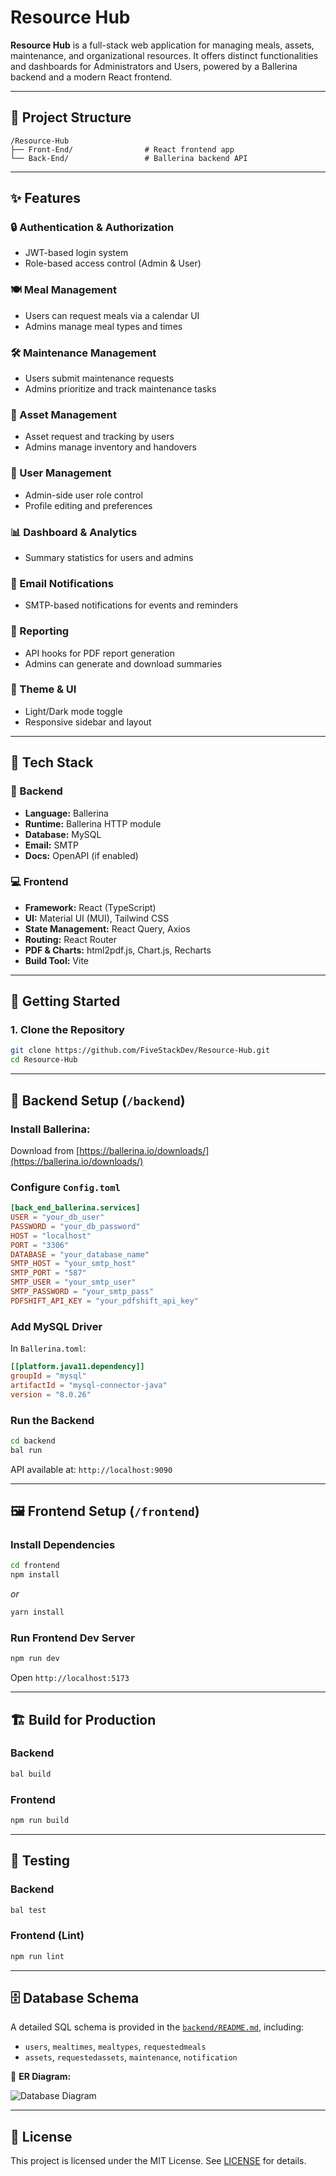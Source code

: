 # Resource Hub

**Resource Hub** is a full-stack web application for managing meals, assets, maintenance, and organizational resources. It offers distinct functionalities and dashboards for Administrators and Users, powered by a Ballerina backend and a modern React frontend.

---

## 📁 Project Structure

```
/Resource-Hub
├── Front-End/                # React frontend app
└── Back-End/                 # Ballerina backend API
```

---

## ✨ Features

### 🔒 Authentication & Authorization

* JWT-based login system
* Role-based access control (Admin & User)

### 🍽️ Meal Management

* Users can request meals via a calendar UI
* Admins manage meal types and times

### 🛠️ Maintenance Management

* Users submit maintenance requests
* Admins prioritize and track maintenance tasks

### 🧰 Asset Management

* Asset request and tracking by users
* Admins manage inventory and handovers

### 👤 User Management

* Admin-side user role control
* Profile editing and preferences

### 📊 Dashboard & Analytics

* Summary statistics for users and admins

### 📧 Email Notifications

* SMTP-based notifications for events and reminders

### 📑 Reporting

* API hooks for PDF report generation
* Admins can generate and download summaries

### 🌙 Theme & UI

* Light/Dark mode toggle
* Responsive sidebar and layout

---

## 🧪 Tech Stack

### 🔧 Backend

* **Language:** Ballerina
* **Runtime:** Ballerina HTTP module
* **Database:** MySQL
* **Email:** SMTP
* **Docs:** OpenAPI (if enabled)

### 💻 Frontend

* **Framework:** React (TypeScript)
* **UI:** Material UI (MUI), Tailwind CSS
* **State Management:** React Query, Axios
* **Routing:** React Router
* **PDF & Charts:** html2pdf.js, Chart.js, Recharts
* **Build Tool:** Vite

---

## 🚀 Getting Started

### 1. Clone the Repository

```bash
git clone https://github.com/FiveStackDev/Resource-Hub.git
cd Resource-Hub
```

---

## 🔧 Backend Setup (`/backend`)

### Install Ballerina:

Download from [https://ballerina.io/downloads/](https://ballerina.io/downloads/)

### Configure `Config.toml`

```toml
[back_end_ballerina.services]
USER = "your_db_user"
PASSWORD = "your_db_password"
HOST = "localhost"
PORT = "3306"
DATABASE = "your_database_name"
SMTP_HOST = "your_smtp_host"
SMTP_PORT = "587"
SMTP_USER = "your_smtp_user"
SMTP_PASSWORD = "your_smtp_pass"
PDFSHIFT_API_KEY = "your_pdfshift_api_key"
```

### Add MySQL Driver

In `Ballerina.toml`:

```toml
[[platform.java11.dependency]]
groupId = "mysql"
artifactId = "mysql-connector-java"
version = "8.0.26"
```

### Run the Backend

```bash
cd backend
bal run
```

API available at: `http://localhost:9090`

---

## 🖼️ Frontend Setup (`/frontend`)

### Install Dependencies

```bash
cd frontend
npm install
```

*or*

```bash
yarn install
```

### Run Frontend Dev Server

```bash
npm run dev
```

Open `http://localhost:5173`

---

## 🏗️ Build for Production

### Backend

```bash
bal build
```

### Frontend

```bash
npm run build
```

---

## 🧪 Testing

### Backend

```bash
bal test
```

### Frontend (Lint)

```bash
npm run lint
```

---

## 🗄️ Database Schema

A detailed SQL schema is provided in the [`backend/README.md`](./backend/README.md), including:

* `users`, `mealtimes`, `mealtypes`, `requestedmeals`
* `assets`, `requestedassets`, `maintenance`, `notification`

📌 **ER Diagram:**

![Database Diagram](https://github.com/user-attachments/assets/b6e15acc-67d6-4530-a637-359ac1f70104)

---

## 📝 License

This project is licensed under the MIT License. See [LICENSE](./LICENSE) for details.


